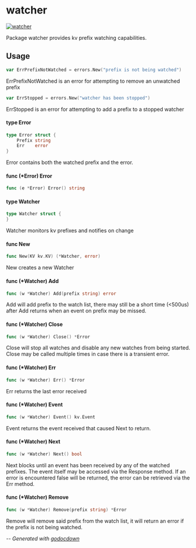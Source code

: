 # watcher

[![watcher](https://godoc.org/github.com/mistifyio/lochness/pkg/watcher?status.png)](https://godoc.org/github.com/mistifyio/lochness/pkg/watcher)

Package watcher provides kv prefix watching capabilities.

## Usage

```go
var ErrPrefixNotWatched = errors.New("prefix is not being watched")
```
ErrPrefixNotWatched is an error for attempting to remove an unwatched prefix

```go
var ErrStopped = errors.New("watcher has been stopped")
```
ErrStopped is an error for attempting to add a prefix to a stopped watcher

#### type Error

```go
type Error struct {
	Prefix string
	Err    error
}
```

Error contains both the watched prefix and the error.

#### func (*Error) Error

```go
func (e *Error) Error() string
```

#### type Watcher

```go
type Watcher struct {
}
```

Watcher monitors kv prefixes and notifies on change

#### func  New

```go
func New(KV kv.KV) (*Watcher, error)
```
New creates a new Watcher

#### func (*Watcher) Add

```go
func (w *Watcher) Add(prefix string) error
```
Add will add prefix to the watch list, there may still be a short time (<500us)
after Add returns when an event on prefix may be missed.

#### func (*Watcher) Close

```go
func (w *Watcher) Close() *Error
```
Close will stop all watches and disable any new watches from being started.
Close may be called multiple times in case there is a transient error.

#### func (*Watcher) Err

```go
func (w *Watcher) Err() *Error
```
Err returns the last error received

#### func (*Watcher) Event

```go
func (w *Watcher) Event() kv.Event
```
Event returns the event received that caused Next to return.

#### func (*Watcher) Next

```go
func (w *Watcher) Next() bool
```
Next blocks until an event has been received by any of the watched prefixes. The
event itself may be accessed via the Response method. If an error is encountered
false will be returned, the error can be retrieved via the Err method.

#### func (*Watcher) Remove

```go
func (w *Watcher) Remove(prefix string) *Error
```
Remove will remove said prefix from the watch list, it will return an error if
the prefix is not being watched.

--
*Generated with [godocdown](https://github.com/robertkrimen/godocdown)*
